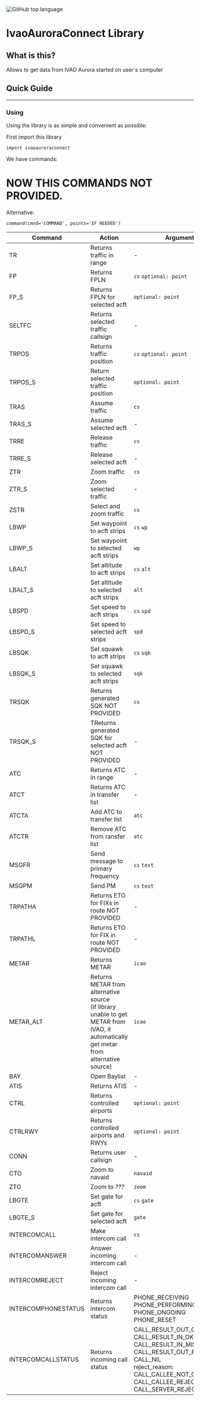 ![GitHub top language](https://img.shields.io/github/languages/top/LevLvovich1/ivaoauroraconnect)
# IvaoAuroraConnect Library #

## What is this? ##
Allows to get data from IVAO Aurora started on user`s computer

## Quick Guide ##

----------


### Using ###


Using the library is as simple and convenient as possible:

First import this library
```commandline
import ivaoauroraconnect
```
We have commands:

# NOW THIS COMMANDS NOT PROVIDED. 
Alternative:
```
command(cmnd='COMMAND', points='IF NEEDED')
```

| Command             | Action                                                                                                                                  | Arguments                                                                                                                                                                                       |
| ------------------- | --------------------------------------------------------------------------------------------------------------------------------------- | ----------------------------------------------------------------------------------------------------------------------------------------------------------------------------------------------- |
| TR                  | Returns traffic in range                                                                                                                | -                                                                                                                                                                                               |
| FP                  | Returns FPLN                                                                                                                            | `cs` `optional: point`                                                                                                                                                                          |
| FP_S                | Returns FPLN for selected acft                                                                                                          | `optional: point`                                                                                                                                                                               |
| SELTFC              | Returns selected traffic callsign                                                                                                       | -                                                                                                                                                                                               |
| TRPOS               | Returns traffic position                                                                                                                | `cs` `optional: point`                                                                                                                                                                          |
| TRPOS_S             | Return selected traffic position                                                                                                        | `optional: point`                                                                                                                                                                               |
| TRAS                | Assume traffic                                                                                                                          | `cs`                                                                                                                                                                                            |
| TRAS_S              | Assume selected acft                                                                                                                    | -                                                                                                                                                                                               |
| TRRE                | Release traffic                                                                                                                         | `cs`                                                                                                                                                                                            |
| TRRE_S              | Release selected acft                                                                                                                   | -                                                                                                                                                                                               |
| ZTR                 | Zoom traffic                                                                                                                            | `cs`                                                                                                                                                                                            |
| ZTR_S               | Zoom selected traffic                                                                                                                   | -                                                                                                                                                                                               |
| ZSTR                | Select and zoom traffic                                                                                                                 | `cs`                                                                                                                                                                                            |
| LBWP                | Set waypoint to acft strips                                                                                                             | `cs` `wp`                                                                                                                                                                                       |
| LBWP_S              | Set waypoint to selected acft strips                                                                                                    | `wp`                                                                                                                                                                                            |
| LBALT               | Set altitude to acft strips                                                                                                             | `cs` `alt`                                                                                                                                                                                      |
| LBALT_S             | Set altitude to selected acft strips                                                                                                    | `alt`                                                                                                                                                                                           |
| LBSPD               | Set speed to acft strips                                                                                                                | `cs` `spd`                                                                                                                                                                                      |
| LBSPD_S             | Set speed to selected acft strips                                                                                                       | `spd`                                                                                                                                                                                           |
| LBSQK               | Set squawk to acft strips                                                                                                               | `cs` `sqk`                                                                                                                                                                                      |
| LBSQK_S             | Set squawk to selected acft strips                                                                                                      | `sqk`                                                                                                                                                                                           |
| TRSQK               | Returns generated SQK NOT PROVIDED                                                                                                      | `cs`                                                                                                                                                                                            |
| TRSQK_S             | TReturns generated SQK for selected acft NOT PROVIDED                                                                                   | -                                                                                                                                                                                               |
| ATC                 | Returns ATC in range                                                                                                                    | -                                                                                                                                                                                               |
| ATCT                | Returns ATC in transfer list                                                                                                            | -                                                                                                                                                                                               |
| ATCTA               | Add ATC to transfer list                                                                                                                | `atc`                                                                                                                                                                                           |
| ATCTR               | Remove ATC from ransfer list                                                                                                            | `atc`                                                                                                                                                                                           |
| MSGFR               | Send message to primary frequency                                                                                                       | `cs` `text`                                                                                                                                                                                     |
| MSGPM               | Send PM                                                                                                                                 | `cs` `text`                                                                                                                                                                                     |
| TRPATHA             | Returns ETO for FIXs in route NOT PROVIDED                                                                                              | -                                                                                                                                                                                               |
| TRPATHL             | Returns ETO for FIX in route NOT PROVIDED                                                                                               | -                                                                                                                                                                                               |
| METAR               | Returns METAR                                                                                                                           | `icao`                                                                                                                                                                                          |
| METAR_ALT           | Returns METAR from alternative source<br>(if library unable to get METAR from IVAO, it automatically get metar from alternative source) | `icao`                                                                                                                                                                                          |
| BAY                 | Open Baylist                                                                                                                            | -                                                                                                                                                                                               |
| ATIS                | Returns ATIS                                                                                                                            | -                                                                                                                                                                                               |
| CTRL                | Returns controlled airports                                                                                                             | `optional: point`                                                                                                                                                                               |
| CTRLRWY             | Returns controlled airports and RWYs                                                                                                    | `optional: point`                                                                                                                                                                               |
| CONN                | Returns user callsign                                                                                                                   | -                                                                                                                                                                                               |
| CTO                 | Zoom to navaid                                                                                                                          | `navaid`                                                                                                                                                                                        |
| ZTO                 | Zoom to *???*                                                                                                                           | `zoom`                                                                                                                                                                                          |
| LBGTE               | Set gate for acft                                                                                                                       | `cs` `gate`                                                                                                                                                                                     |
| LBGTE_S             | Set gate for selected acft                                                                                                              | `gate`                                                                                                                                                                                          |
| INTERCOMCALL        | Make intercom call                                                                                                                      | `cs`                                                                                                                                                                                            |
| INTERCOMANSWER      | Answer incoming intercom call                                                                                                           | -                                                                                                                                                                                               |
| INTERCOMREJECT      | Reject incoming intercom call                                                                                                           | -                                                                                                                                                                                               |
| INTERCOMPHONESTATUS | Returns intercom status                                                                                                                 | PHONE_RECEIVING<br>PHONE_PERFORMING<br>PHONE_ONGOING<br>PHONE_RESET                                                                                                                             |
| INTERCOMCALLSTATUS  | Returns incoming call status                                                                                                            | CALL_RESULT_OUT_OK<br>CALL_RESULT_IN_OK<br>CALL_RESULT_IN_MISSED<br>CALL_RESULT_OUT_FAIL<br>CALL_NIL<br>reject_reason:<br>CALL_CALLEE_NOT_CONNECTED<br>CALL_CALLEE_REJECT<br>CALL_SERVER_REJECT |
